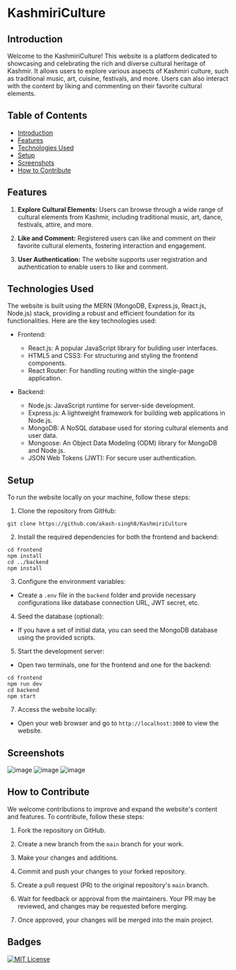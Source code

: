 # KashmiriCulture

## Introduction

Welcome to the KashmiriCulture! This website is a platform dedicated to showcasing and celebrating the rich and diverse cultural heritage of Kashmir. It allows users to explore various aspects of Kashmiri culture, such as traditional music, art, cuisine, festivals, and more. Users can also interact with the content by liking and commenting on their favorite cultural elements.

## Table of Contents

- [Introduction](#introduction)
- [Features](#features)
- [Technologies Used](#technologies-used)
- [Setup](#setup)
- [Screenshots](#screenshots)
- [How to Contribute](#how-to-contribute)

## Features

1. **Explore Cultural Elements:** Users can browse through a wide range of cultural elements from Kashmir, including traditional music, art, dance, festivals, attire, and more.

2. **Like and Comment:** Registered users can like and comment on their favorite cultural elements, fostering interaction and engagement.

3. **User Authentication:** The website supports user registration and authentication to enable users to like and comment.


## Technologies Used

The website is built using the MERN (MongoDB, Express.js, React.js, Node.js) stack, providing a robust and efficient foundation for its functionalities. Here are the key technologies used:

- Frontend:
  - React.js: A popular JavaScript library for building user interfaces.
  - HTML5 and CSS3: For structuring and styling the frontend components.
  - React Router: For handling routing within the single-page application.

- Backend:
  - Node.js: JavaScript runtime for server-side development.
  - Express.js: A lightweight framework for building web applications in Node.js.
  - MongoDB: A NoSQL database used for storing cultural elements and user data.
  - Mongoose: An Object Data Modeling (ODM) library for MongoDB and Node.js.
  - JSON Web Tokens (JWT): For secure user authentication.

## Setup

To run the website locally on your machine, follow these steps:

1. Clone the repository from GitHub:
```
git clone https://github.com/akash-singh8/KashmiriCulture
```

2. Install the required dependencies for both the frontend and backend:

```
cd frontend
npm install
cd ../backend
npm install
```

3. Configure the environment variables:
- Create a `.env` file in the `backend` folder and provide necessary configurations like database connection URL, JWT secret, etc.

4. Seed the database (optional):
- If you have a set of initial data, you can seed the MongoDB database using the provided scripts.

5. Start the development server:
- Open two terminals, one for the frontend and one for the backend:

```
cd frontend
npm run dev
cd backend
npm start
```

7. Access the website locally:
- Open your web browser and go to `http://localhost:3000` to view the website.


## Screenshots
![image](https://github.com/akash-singh8/KashmiriCulture/assets/85285176/c734c24b-9dd2-488e-bd4d-b12aee2f9c77)
![image](https://github.com/akash-singh8/KashmiriCulture/assets/85285176/08c2b9a0-7b49-4545-a18a-b46859110830)
![image](https://github.com/akash-singh8/KashmiriCulture/assets/85285176/7ab14ed5-f754-49d5-ba3d-ad716f51df09)


## How to Contribute

We welcome contributions to improve and expand the website's content and features. To contribute, follow these steps:

1. Fork the repository on GitHub.

2. Create a new branch from the `main` branch for your work.

3. Make your changes and additions.

4. Commit and push your changes to your forked repository.

5. Create a pull request (PR) to the original repository's `main` branch.

6. Wait for feedback or approval from the maintainers. Your PR may be reviewed, and changes may be requested before merging.

7. Once approved, your changes will be merged into the main project.


## Badges

[![MIT License](https://img.shields.io/badge/License-MIT-green.svg)](https://choosealicense.com/licenses/mit/)
